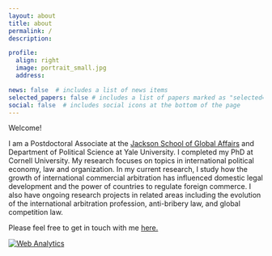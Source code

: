 ```yaml
---
layout: about
title: about
permalink: /
description:

profile:
  align: right
  image: portrait_small.jpg
  address:

news: false  # includes a list of news items
selected_papers: false # includes a list of papers marked as "selected={true}"
social: false  # includes social icons at the bottom of the page
---
```


Welcome!

I am a Postdoctoral Associate at the [Jackson School of Global Affairs](https://jackson.yale.edu) and Department of Political Science at Yale University. I completed my PhD at Cornell University. My research focuses on topics in international political economy, law and organization. In my current research, I study how the growth of international commercial arbitration has influenced domestic legal development and the power of countries to regulate foreign commerce. I also have ongoing research projects in related areas including the evolution of the international arbitration profession, anti-bribery law, and global competition law.

Please feel free to get in touch with me [here.](mailto:michael.allen@yale.edu)

<a rel="me" href="https://mastodon.social/@moda"> </a>

<!-- Default Statcounter code for academic site http://www.modallen.com -->
<script type="text/javascript">
var sc_project=12801258;
var sc_invisible=1;
var sc_security="2cdacf08";
</script>
<script type="text/javascript"
src="https://www.statcounter.com/counter/counter.js" async></script>
<noscript><div class="statcounter"><a title="Web Analytics"
href="https://statcounter.com/" target="_blank"><img class="statcounter"
src="https://c.statcounter.com/12801258/0/2cdacf08/1/" alt="Web Analytics"
referrerPolicy="no-referrer-when-downgrade"></a></div></noscript>
<!-- End of Statcounter Code -->
